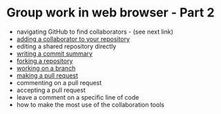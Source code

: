 # Group work in web browser - Part 2

* navigating GitHub to find collaborators - (see next link)
* [adding a collaborator to your repository](https://help.github.com/articles/inviting-collaborators-to-a-personal-repository/)
* editing a shared repository directly
* [writing a commit summary](https://www.google.com/search?q=github+writing+good+commit+summaries&rlz=1C5CHFA_enUS690US690&oq=github+writing+good+commit+summaries&aqs=chrome..69i57j69i64.5480j0j4&sourceid=chrome&ie=UTF-8)
* [forking a repository](https://help.github.com/articles/fork-a-repo/)
* [working on a branch](https://guides.github.com/introduction/flow/)
* [making a pull request](https://help.github.com/articles/creating-a-pull-request/)
* commenting on a pull request
* accepting a pull request
* leave a comment on a specific line of code
* how to make the most use of the collaboration tools
